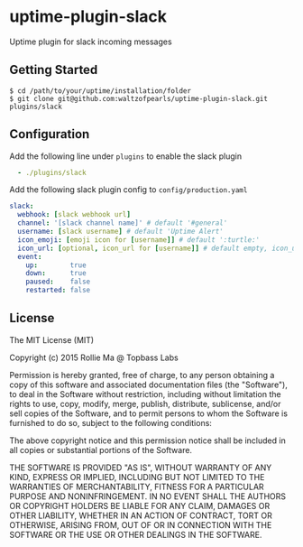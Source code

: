 # uptime-plugin-slack
Uptime plugin for slack incoming messages

## Getting Started

```shell
$ cd /path/to/your/uptime/installation/folder
$ git clone git@github.com:waltzofpearls/uptime-plugin-slack.git plugins/slack
```

## Configuration

Add the following line under `plugins` to enable the slack plugin

```yaml
  - ./plugins/slack
```

Add the following slack plugin config to `config/production.yaml`

```yaml
slack:
  webhook: [slack webhook url]
  channel: '[slack channel name]' # default '#general'
  username: [slack username] # default 'Uptime Alert'
  icon_emoji: [emoji icon for [username]] # default ':turtle:'
  icon_url: [optional, icon_url for [username]] # default empty, icon_url overrides icon_emoji
  event:
    up:        true
    down:      true
    paused:    false
    restarted: false
```

## License

The MIT License (MIT)

Copyright (c) 2015 Rollie Ma @ Topbass Labs

Permission is hereby granted, free of charge, to any person obtaining a copy
of this software and associated documentation files (the "Software"), to deal
in the Software without restriction, including without limitation the rights
to use, copy, modify, merge, publish, distribute, sublicense, and/or sell
copies of the Software, and to permit persons to whom the Software is
furnished to do so, subject to the following conditions:

The above copyright notice and this permission notice shall be included in all
copies or substantial portions of the Software.

THE SOFTWARE IS PROVIDED "AS IS", WITHOUT WARRANTY OF ANY KIND, EXPRESS OR
IMPLIED, INCLUDING BUT NOT LIMITED TO THE WARRANTIES OF MERCHANTABILITY,
FITNESS FOR A PARTICULAR PURPOSE AND NONINFRINGEMENT. IN NO EVENT SHALL THE
AUTHORS OR COPYRIGHT HOLDERS BE LIABLE FOR ANY CLAIM, DAMAGES OR OTHER
LIABILITY, WHETHER IN AN ACTION OF CONTRACT, TORT OR OTHERWISE, ARISING FROM,
OUT OF OR IN CONNECTION WITH THE SOFTWARE OR THE USE OR OTHER DEALINGS IN THE
SOFTWARE.
